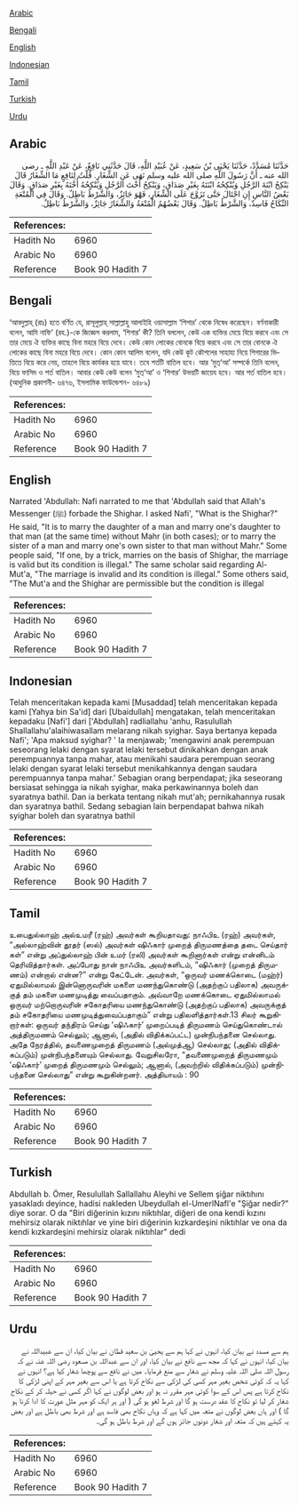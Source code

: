 [Arabic](#arabic)

[Bengali](#bengali)

[English](#english)

[Indonesian](#indonesian)

[Tamil](#tamil)

[Turkish](#turkish)

[Urdu](#urdu)

## Arabic


<div dir="rtl" lang="ar" style={{fontSize:'larger',backgroundColor:'#f8f9fa',padding:20}}>
حَدَّثَنَا مُسَدَّدٌ، حَدَّثَنَا يَحْيَى بْنُ سَعِيدٍ، عَنْ عُبَيْدِ اللَّهِ، قَالَ حَدَّثَنِي نَافِعٌ، عَنْ عَبْدِ اللَّهِ ـ رضى الله عنه ـ أَنَّ رَسُولَ اللَّهِ صلى الله عليه وسلم نَهَى عَنِ الشِّغَارِ‏.‏ قُلْتُ لِنَافِعٍ مَا الشِّغَارُ قَالَ يَنْكِحُ ابْنَةَ الرَّجُلِ وَيُنْكِحُهُ ابْنَتَهُ بِغَيْرِ صَدَاقٍ، وَيَنْكِحُ أُخْتَ الرَّجُلِ وَيُنْكِحُهُ أُخْتَهُ بِغَيْرِ صَدَاقٍ‏.‏ وَقَالَ بَعْضُ النَّاسِ إِنِ احْتَالَ حَتَّى تَزَوَّجَ عَلَى الشِّغَارِ، فَهْوَ جَائِزٌ، وَالشَّرْطُ بَاطِلٌ‏.‏ وَقَالَ فِي الْمُتْعَةِ النِّكَاحُ فَاسِدٌ، وَالشَّرْطُ بَاطِلٌ‏.‏ وَقَالَ بَعْضُهُمُ الْمُتْعَةُ وَالشِّغَارُ جَائِزٌ، وَالشَّرْطُ بَاطِلٌ‏.‏
</div>
<div style={{backgroundColor:'#f8f9fa',padding:20, marginBottom: 10}}><table> <thead> <tr> <th>References:</th> <th></th> </tr> </thead> <tbody><tr><td>Hadith No</td><td>6960</td></tr><tr><td>Arabic No</td><td>6960</td></tr><tr><td>Reference</td><td>Book 90 Hadith 7</td></tr></tbody></table></div>

## Bengali


<div dir="ltr" lang="bn" style={{fontSize:'larger',backgroundColor:'#f8f9fa',padding:20}}>
‘আবদুল্লাহ্ (রাঃ) হতে বর্ণিত যে, রাসূলুল্লাহ্ সাল্লাল্লাহু আলাইহি ওয়াসাল্লাম ‘শিগার’ থেকে নিষেধ করেছেন। বর্ণনাকারী বলেন, আমি নাফি‘ (রহ.)-কে জিজ্ঞেস করলাম, ‘শিগার’ কী? তিনি বললেন, কেউ এক ব্যক্তির মেয়ে বিয়ে করবে এবং সে তার মেয়ে ঐ ব্যক্তির কাছে বিনা মহরে বিয়ে দেবে। কেউ কোন লোকের বোনকে বিয়ে করবে এবং সে তার বোনকে ঐ লোকের কাছে বিনা মহরে বিয়ে দেবে। কোন কোন আলিম বলেন, যদি কেউ কূট কৌশলের সাহায্য নিয়ে শিগারের ভিত্তিতে বিয়ে করে নেয়, তাহলে বিয়ে কার্যকর হয়ে যাবে। তবে শর্তটি বাতিল হবে। আর ‘মুত্‘আ’ সম্পর্কে তিনি বলেন, বিয়ে ফাসিদ ও শর্ত বাতিল। আবার কেউ কেউ বলেন ‘মুত্‘আ’ ও ‘শিগার’ উভয়টি জায়েয হবে। আর শর্ত বাতিল হবে। (আধুনিক প্রকাশনী- ৬৪৭৬, ইসলামিক ফাউন্ডেশন- ৬৪৮৯)
</div>
<div style={{backgroundColor:'#f8f9fa',padding:20, marginBottom: 10}}><table> <thead> <tr> <th>References:</th> <th></th> </tr> </thead> <tbody><tr><td>Hadith No</td><td>6960</td></tr><tr><td>Arabic No</td><td>6960</td></tr><tr><td>Reference</td><td>Book 90 Hadith 7</td></tr></tbody></table></div>

## English


<div dir="ltr" lang="en" style={{fontSize:'larger',backgroundColor:'#f8f9fa',padding:20}}>
Narrated 'Abdullah: Nafi narrated to me that 'Abdullah said that Allah's Messenger (ﷺ) forbade the Shighar. I asked Nafi', "What is the Shighar?" He said, "It is to marry the daughter of a man and marry one's daughter to that man (at the same time) without Mahr (in both cases); or to marry the sister of a man and marry one's own sister to that man without Mahr." Some people said, "If one, by a trick, marries on the basis of Shighar, the marriage is valid but its condition is illegal." The same scholar said regarding Al-Mut'a, "The marriage is invalid and its condition is illegal." Some others said, "The Mut'a and the Shighar are permissible but the condition is illegal
</div>
<div style={{backgroundColor:'#f8f9fa',padding:20, marginBottom: 10}}><table> <thead> <tr> <th>References:</th> <th></th> </tr> </thead> <tbody><tr><td>Hadith No</td><td>6960</td></tr><tr><td>Arabic No</td><td>6960</td></tr><tr><td>Reference</td><td>Book 90 Hadith 7</td></tr></tbody></table></div>

## Indonesian


<div dir="ltr" lang="id" style={{fontSize:'larger',backgroundColor:'#f8f9fa',padding:20}}>
Telah menceritakan kepada kami [Musaddad] telah menceritakan kepada kami [Yahya bin Sa'id] dari [Ubaidullah] mengatakan, telah menceritakan kepadaku [Nafi'] dari ['Abdullah] radliallahu 'anhu, Rasulullah Shallallahu'alaihiwasallam melarang nikah syighar. Saya bertanya kepada Nafi'; 'Apa maksud syighar? ' Ia menjawab; 'mengawini anak perempuan seseorang lelaki dengan syarat lelaki tersebut dinikahkan dengan anak perempuannya tanpa mahar, atau menikahi saudara perempuan seorang lelaki dengan syarat lelaki tersebut menikahkannya dengan saudara perempuannya tanpa mahar.' Sebagian orang berpendapat; jika seseorang bersiasat sehingga ia nikah syighar, maka perkawinannya boleh dan syaratnya bathil. Dan ia berkata tentang nikah mut'ah; pernikahannya rusak dan syaratnya bathil. Sedang sebagian lain berpendapat bahwa nikah syighar boleh dan syaratnya bathil
</div>
<div style={{backgroundColor:'#f8f9fa',padding:20, marginBottom: 10}}><table> <thead> <tr> <th>References:</th> <th></th> </tr> </thead> <tbody><tr><td>Hadith No</td><td>6960</td></tr><tr><td>Arabic No</td><td>6960</td></tr><tr><td>Reference</td><td>Book 90 Hadith 7</td></tr></tbody></table></div>

## Tamil


<div dir="ltr" lang="ta" style={{fontSize:'larger',backgroundColor:'#f8f9fa',padding:20}}>
உபைதுல்லாஹ் அல்உமரீ (ரஹ்) அவர்கள் கூறியதாவது: நாஃபிஉ (ரஹ்) அவர்கள், “அல்லாஹ்வின் தூதர் (ஸல்) அவர்கள் ஷிஃகார் முறைத் திருமணத்தை தடை செய்தார் கள்” என்று அப்துல்லாஹ் பின் உமர் (ரலி) அவர்கள் கூறினார்கள் என்று என்னிடம் தெரிவித்தார்கள். அப்போது நான் நாஃபிஉ அவர்களிடம், “ஷிஃகார் (முறைத் திருமணம்) என்றால் என்ன?” என்று கேட்டேன். அவர்கள், “ஒருவர் மணக்கொடை (மஹ்ர்) ஏதுமில்லாமல் இன்னொருவரின் மகளை மணந்துகொண்டு (அதற்குப் பதிலாக) அவருக்குத் தம் மகளை மணமுடித்து வைப்பதாகும். அவ்வாறே மணக்கொடை ஏதுமில்லாமல் ஒருவர் மற்றொருவரின் சகோதரியை மணந்துகொண்டு (அதற்குப் பதிலாக) அவருக்குத் தம் சகோதரியை மணமுடித்துவைப்பதாகும்” என்று பதிலளித்தார்கள்.13 சிலர் கூறுகிறார்கள்: ஒருவர் தந்திரம் செய்து ‘ஷிஃகார்’ முறைப்படித் திருமணம் செய்துகொண்டால் அத்திருமணம் செல்லும்; ஆனால், (அதில் விதிக்கப்பட்ட) முன்நிபந்தனை செல்லாது. அதே நேரத்தில், தவணைமுறைத் திருமணம் (அல்முத்ஆ) செல்லாது; (அதில் விதிக்கப்படும்) முன்நிபந்தனையும் செல்லாது. வேறுசிலரோ, “தவணைமுறைத் திருமணமும் ‘ஷிஃகார்’ முறைத் திருமணமும் செல்லும்; ஆனால், (அவற்றில் விதிக்கப்படும்) முன்நிபந்தனை செல்லாது” என்று கூறுகின்றனர். அத்தியாயம் : 90
</div>
<div style={{backgroundColor:'#f8f9fa',padding:20, marginBottom: 10}}><table> <thead> <tr> <th>References:</th> <th></th> </tr> </thead> <tbody><tr><td>Hadith No</td><td>6960</td></tr><tr><td>Arabic No</td><td>6960</td></tr><tr><td>Reference</td><td>Book 90 Hadith 7</td></tr></tbody></table></div>

## Turkish


<div dir="ltr" lang="tr" style={{fontSize:'larger',backgroundColor:'#f8f9fa',padding:20}}>
Abdullah b. Ömer, Resulullah Sallallahu Aleyhi ve Sellem şiğar niktıhını yasakladı deyince, hadisi nakleden Ubeydullah el-UmerlNafl'e "Şiğar nedir?" diye sorar. O da "Biri diğerinin kızını niktıhlar, diğeri de ona kendi kızını mehirsiz olarak niktıhlar ve yine biri diğerinin kızkardeşini niktıhlar ve ona da kendi kızkardeşini mehirsiz olarak niktıhlar" dedi
</div>
<div style={{backgroundColor:'#f8f9fa',padding:20, marginBottom: 10}}><table> <thead> <tr> <th>References:</th> <th></th> </tr> </thead> <tbody><tr><td>Hadith No</td><td>6960</td></tr><tr><td>Arabic No</td><td>6960</td></tr><tr><td>Reference</td><td>Book 90 Hadith 7</td></tr></tbody></table></div>

## Urdu


<div dir="rtl" lang="ur" style={{fontSize:'larger',backgroundColor:'#f8f9fa',padding:20}}>
ہم سے مسدد نے بیان کیا، انہوں نے کہا ہم سے یحییٰ بن سعید قطان نے بیان کیا، ان سے عبیداللہ نے بیان کیا، انہوں نے کہا کہ مجھ سے نافع نے بیان کیا، اور ان سے عبداللہ بن مسعود رضی اللہ عنہ نے کہ رسول اللہ صلی اللہ علیہ وسلم نے شغار سے منع فرمایا۔ میں نے نافع سے پوچھا شغار کیا ہے؟ انہوں نے کہا یہ کہ کوئی شخص بغیر مہر کسی کی لڑکی سے نکاح کرتا ہے یا اس سے بغیر مہر کے اپنی لڑکی کا نکاح کرتا ہے پس اس کے سوا کوئی مہر مقرر نہ ہو اور بعض لوگوں نے کہا اگر کسی نے حیلہ کر کے نکاح شغار کر لیا تو نکاح کا عقد درست ہو گا اور شرط لغو ہو گی ( اور ہر ایک کو مہر مثل عورت کا ادا کرنا ہو گا ) اور ہاں بعض لوگوں نے متعہ میں کہا ہے کہ وہاں نکاح بھی فاسد ہے اور شرط بھی باطل ہے اور بعض یہ کہتے ہیں کہ متعہ اور شغار دونوں جائز ہوں گے اور شرط باطل ہو گی۔
</div>
<div style={{backgroundColor:'#f8f9fa',padding:20, marginBottom: 10}}><table> <thead> <tr> <th>References:</th> <th></th> </tr> </thead> <tbody><tr><td>Hadith No</td><td>6960</td></tr><tr><td>Arabic No</td><td>6960</td></tr><tr><td>Reference</td><td>Book 90 Hadith 7</td></tr></tbody></table></div>